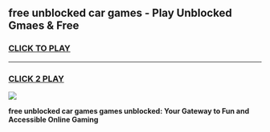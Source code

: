 
## free unblocked car games - Play Unblocked Gmaes & Free
<h3>
<a href="https://news.freeplayer.one?title=free_unblocked_car_games&ref=16F">CLICK TO PLAY</a></h3>
<hr>

<h3>
<a href="https://news.freeplayer.one?title=free_unblocked_car_games&ref=16F">CLICK 2 PLAY</a>
  
</h3>

<a href="https://news.freeplayer.one?title=free_unblocked_car_games&ref=16F/"><img src="https://clearcache.store/games.png"></a>


**free unblocked car games games unblocked: Your Gateway to Fun and Accessible Online Gaming**
